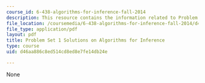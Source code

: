 ```yaml
---
course_id: 6-438-algorithms-for-inference-fall-2014
description: This resource contains the information related to Problem Set 1 Solutions.
file_location: /coursemedia/6-438-algorithms-for-inference-fall-2014/d46aa886c8ed514cd8ed8e7fe14db24e_MIT6_438F14_ps1_sol.pdf
file_type: application/pdf
layout: pdf
title: Problem Set 1 Solutions on Algorithms for Inference
type: course
uid: d46aa886c8ed514cd8ed8e7fe14db24e

---
```

None